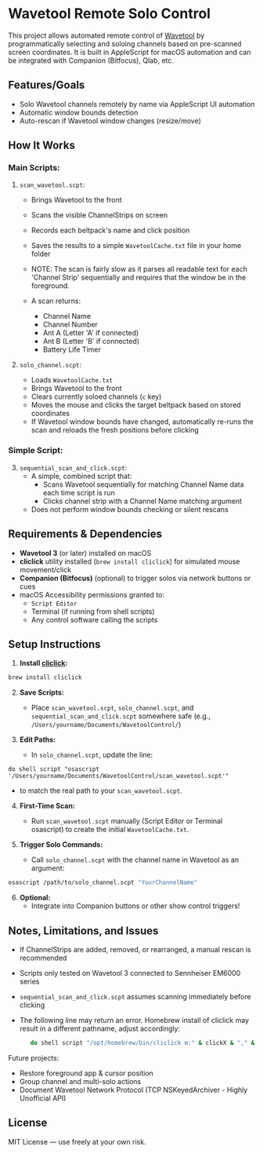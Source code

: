 # Wavetool Remote Solo Control

This project allows automated remote control of [Wavetool](https://wavetool.fi/) by programmatically selecting and soloing channels based on pre-scanned screen coordinates. It is built in AppleScript for macOS automation and can be integrated with Companion (Bitfocus), Qlab, etc.

## Features/Goals

- Solo Wavetool channels remotely by name via AppleScript UI automation 
- Automatic window bounds detection
- Auto-rescan if Wavetool window changes (resize/move)

## How It Works

### Main Scripts:

1. `scan_wavetool.scpt`:

   - Brings Wavetool to the front
   - Scans the visible ChannelStrips on screen
   - Records each beltpack's name and click position
   - Saves the results to a simple `WavetoolCache.txt` file in your home folder

   - NOTE: The scan is fairly slow as it parses all readable text for each 'Channel Strip' sequentially and requires that the window be in the foreground. 
  
   - A scan returns: 
      - Channel Name
      - Channel Number
      - Ant A (Letter 'A' if connected)
      - Ant B (Letter 'B' if connected)
      - Battery Life Timer

2. `solo_channel.scpt`:

   - Loads `WavetoolCache.txt`
   - Brings Wavetool to the front
   - Clears currently soloed channels (`c` key)
   - Moves the mouse and clicks the target beltpack based on stored coordinates
   - If Wavetool window bounds have changed, automatically re-runs the scan and reloads the fresh positions before clicking

### Simple Script:

3. `sequential_scan_and_click.scpt`:
   - A simple, combined script that:
     - Scans Wavetool sequentially for matching Channel Name data each time script is run
     - Clicks channel strip with a Channel Name matching argument
   - Does not perform window bounds checking or silent rescans

## Requirements & Dependencies

- **Wavetool 3** (or later) installed on macOS
- **cliclick** utility installed (`brew install cliclick`) for simulated mouse movement/click
- **Companion (Bitfocus)** (optional) to trigger solos via network buttons or cues
- macOS Accessibility permissions granted to:
  - `Script Editor`
  - Terminal (if running from shell scripts)
  - Any control software calling the scripts

## Setup Instructions

1. **Install [cliclick](https://github.com/BlueM/cliclick):**

```bash
brew install cliclick
```

2. **Save Scripts:**

   - Place `scan_wavetool.scpt`, `solo_channel.scpt`, and `sequential_scan_and_click.scpt` somewhere safe (e.g., `/Users/yourname/Documents/WavetoolControl/`)

3. **Edit Paths:**

   - In `solo_channel.scpt`, update the line:

```applescript
do shell script "osascript '/Users/yourname/Documents/WavetoolControl/scan_wavetool.scpt'"
```

- to match the real path to your `scan_wavetool.scpt`.

4. **First-Time Scan:**

   - Run `scan_wavetool.scpt` manually (Script Editor or Terminal osascript) to create the initial `WavetoolCache.txt`.

5. **Trigger Solo Commands:**

   - Call `solo_channel.scpt` with the channel name in Wavetool as an argument:

```bash
osascript /path/to/solo_channel.scpt "YourChannelName"
```

6. **Optional:**
   - Integrate into Companion buttons or other show control triggers!

## Notes, Limitations, and Issues

- If ChannelStrips are added, removed, or rearranged, a manual rescan is recommended
- Scripts only tested on Wavetool 3 connected to Sennheiser EM6000 series
- `sequential_scan_and_click.scpt` assumes scanning immediately before clicking

- The following line may return an error. Homebrew install of cliclick may result in a different pathname, adjust accordingly:
  ```bash
     do shell script "/opt/homebrew/bin/cliclick m:" & clickX & "," & clickY & " && /opt/homebrew/bin/cliclick c:" & clickX & "," & clickY
  ```

Future projects:

- Restore foreground app & cursor position
- Group channel and multi-solo actions
- Document Wavetool Network Protocol (TCP NSKeyedArchiver - Highly Unofficial API)

## License

MIT License — use freely at your own risk.
